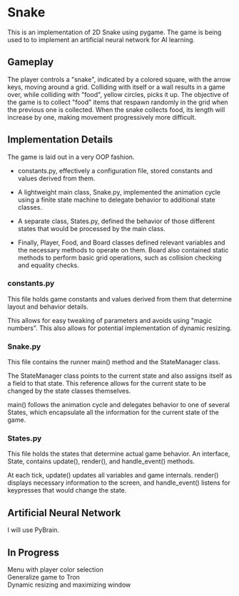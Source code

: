 # Snake
This is an implementation of 2D Snake using pygame. The game is being used to to implement an artificial neural network for AI learning.

## Gameplay
The player controls a "snake", indicated by a colored square, with the arrow keys, moving around a grid.
Colliding with itself or a wall results in a game over, while colliding with "food", yellow circles, picks it up.
The objective of the game is to collect "food" items that respawn randomly in the grid when the previous one is collected.
When the snake collects food, its length will increase by one, making movement progressively more difficult.

## Implementation Details
The game is laid out in a very OOP fashion. 

* constants.py, effectively a configuration file, stored constants and values derived from them. 

* A lightweight main class, Snake.py, implemented the animation cycle using a finite state machine to delegate behavior to additional state classes. 

* A separate class, States.py, defined the behavior of those different states that would be processed by the main class. 

* Finally, Player, Food, and Board classes defined relevant variables and the necessary methods to operate on them. Board also contained static methods to perform basic grid operations, such as collision checking and equality checks.

### constants.py 
This file holds game constants and values derived from them that determine layout and behavior details.

This allows for easy tweaking of parameters and avoids using "magic numbers". This also allows for potential implementation of dynamic resizing.

### Snake.py 
This file contains the runner main() method and the StateManager class.

The StateManager class points to the current state and also assigns itself as a field to that state. This reference allows for the current state to be changed by the state classes themselves.

main() follows the animation cycle and delegates behavior to one of several States, which encapsulate all the information for the current state of the game. 

### States.py 
This file holds the states that determine actual game behavior. An interface, State, contains update(), render(), and handle_event() methods. 

At each tick, update() updates all variables and game internals. render() displays necessary information to the screen, and handle_event() listens for keypresses that would change the state.

## Artificial Neural Network
I will use PyBrain.

## In Progress
Menu with player color selection <br>
Generalize game to Tron <br>
Dynamic resizing and maximizing window

